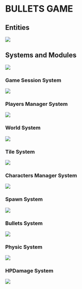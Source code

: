# BULLETS GAME
## Entities
[![](https://mermaid.ink/img/pako:eNp9kk1qwzAQha9iZh33AKZ0kQSaQBcmTuhGm0EaO6b6MapEEkLuXtmqnSYW9UK8-Z54oxl8BW4EQQG1NCd-ROuyjx3TWfgO2yzP37JS4oVsRFEPeGW0s0bKhBXlKoQhd6M_lf9cmSJjh7ubiqg62zqKzr6VtDTnNEf-1VjjtZjZ717P2NKHB7gZjnrAh21Em3Iqk-__NFaK6AzyeahH43eEJJ4meHarDk96bD8UqSaPewtDp_CmHHPGrcRNzLayRoVNYu99QM-in73mL3_g_YQFKLIKWxF-umtPGLgjKWJQBCmoRi8dA6Zv4Sp6Z6qL5lA462kBvhPoaN1iY1FBUaP8ptsPcbzaAw?type=png)](https://mermaid.live/edit#pako:eNp9kk1qwzAQha9iZh33AKZ0kQSaQBcmTuhGm0EaO6b6MapEEkLuXtmqnSYW9UK8-Z54oxl8BW4EQQG1NCd-ROuyjx3TWfgO2yzP37JS4oVsRFEPeGW0s0bKhBXlKoQhd6M_lf9cmSJjh7ubiqg62zqKzr6VtDTnNEf-1VjjtZjZ717P2NKHB7gZjnrAh21Em3Iqk-__NFaK6AzyeahH43eEJJ4meHarDk96bD8UqSaPewtDp_CmHHPGrcRNzLayRoVNYu99QM-in73mL3_g_YQFKLIKWxF-umtPGLgjKWJQBCmoRi8dA6Zv4Sp6Z6qL5lA462kBvhPoaN1iY1FBUaP8ptsPcbzaAw)

## Systems and Modules
[![](https://mermaid.ink/img/pako:eNqNlF1vmzAUhv8K8nUSQfkI46LSlkRrpWWKQqtJFTcWnCRIxkbYKGMh_30OpisEQ8eFAft5Xx-fY_uCYpYACtCBsHN8woUwfuwjasjndbMJKy4gM-bzR-OJcdF8fMcZhMB5yqga1tErkgJV_I7gCop3VMEDj4b8xQqSdD31mDLcYoqPH743vDuTMV9ItP4J57a7_kzXG9DIVzI5OBYDB93cUvv63MvOc2_oayzkmng7i9IaqrNu33zLkpLAqP8eaALFR1AtPcG-pAT4f3DfSkJATJNhXqQCQsEK6MfZqWED3i1Gh-xOFU_jDT2mFLo5u-eedmucycxPeY0VScdq1nmPNCnreqg2zPGZKp0q4dgSelOMowrWx97ukfDERK0LeUzVFOlfmIrtFUMZTyVsGGobzIoRkvLbXtXVZFS2L6nBSmFkOK-Hh71v1UrWwEXBKg2u2k6BpisxAAfJ-bxFM5RBkeE0kffl5dYTIXGCDCIUyM8EDrgkIkIRvUoUl4KFFY1RIIoSZqjMEyxgneJjgTMUHDDhsjfH9I2x7B2Svyi4oN8omFuWubB9y7fdL_bSnaEKBba58D1z6Vme8-C4num61xn608itheM5jv9g2Uvb8X3TXs4QJKk8oFt1vzfX_PUvF6X7wQ?type=png)](https://mermaid.live/edit#pako:eNqNlF1vmzAUhv8K8nUSQfkI46LSlkRrpWWKQqtJFTcWnCRIxkbYKGMh_30OpisEQ8eFAft5Xx-fY_uCYpYACtCBsHN8woUwfuwjasjndbMJKy4gM-bzR-OJcdF8fMcZhMB5yqga1tErkgJV_I7gCop3VMEDj4b8xQqSdD31mDLcYoqPH743vDuTMV9ItP4J57a7_kzXG9DIVzI5OBYDB93cUvv63MvOc2_oayzkmng7i9IaqrNu33zLkpLAqP8eaALFR1AtPcG-pAT4f3DfSkJATJNhXqQCQsEK6MfZqWED3i1Gh-xOFU_jDT2mFLo5u-eedmucycxPeY0VScdq1nmPNCnreqg2zPGZKp0q4dgSelOMowrWx97ukfDERK0LeUzVFOlfmIrtFUMZTyVsGGobzIoRkvLbXtXVZFS2L6nBSmFkOK-Hh71v1UrWwEXBKg2u2k6BpisxAAfJ-bxFM5RBkeE0kffl5dYTIXGCDCIUyM8EDrgkIkIRvUoUl4KFFY1RIIoSZqjMEyxgneJjgTMUHDDhsjfH9I2x7B2Svyi4oN8omFuWubB9y7fdL_bSnaEKBba58D1z6Vme8-C4num61xn608itheM5jv9g2Uvb8X3TXs4QJKk8oFt1vzfX_PUvF6X7wQ)

### Game Session System
[![](https://mermaid.ink/img/pako:eNqNk11vmzAUhv-K5atUIhkkJHxcbBdtLiotEsKr0DJ2YcVOigR2Zcw2RvnvNbZJoZ22cYFe-zzvOUf2cQdPnFAYw3PJf54esZDgy13OgPqQVKuCXRaLUQFE67rg7ObGEJ85Jhqw4m08bRjTcSXexhLc1HSxSBpcU8DP07Atj_ZdpyuPMbD_QZnse7BcfgRJiVsqDpjhCxWorSWtbFOZ8g0NgYyLksxMemcKo-xa5D_oZKB14_-iLf--R9P7Ie26lGLSWgRYZkxo7JOM2pYO5Y1tVv7vxR6S2657eCJYUgJuOWP0NCiD12qnYXKeSTnAcqWs9-iYfPtwX4MjFXx0fMrz7-84g82I6z2Ow6NRdatGqDMARtnhmY2UjWQWTkehD382XK-dGvX8dY-eDWct2X4ycdeGp_QsFRp44_jT_3UFHVhRUeGCqOfTDTs5lI-0ojmMlST0jJtS5jBnvUJxIzlq2QnGUjTUgY2-kbsCXwSuYHzGZa12nzA7cl6NkFrCuIO_YOytN6u1F0WBG7gbb711YAvjZeBHq5239b3AD11_F4a9A39rv7cKA2_rRqG_Dd3Nbh35DqSkkFwczHvXz75_AZzoQSk?type=png)](https://mermaid.live/edit#pako:eNqNk11vmzAUhv-K5atUIhkkJHxcbBdtLiotEsKr0DJ2YcVOigR2Zcw2RvnvNbZJoZ22cYFe-zzvOUf2cQdPnFAYw3PJf54esZDgy13OgPqQVKuCXRaLUQFE67rg7ObGEJ85Jhqw4m08bRjTcSXexhLc1HSxSBpcU8DP07Atj_ZdpyuPMbD_QZnse7BcfgRJiVsqDpjhCxWorSWtbFOZ8g0NgYyLksxMemcKo-xa5D_oZKB14_-iLf--R9P7Ie26lGLSWgRYZkxo7JOM2pYO5Y1tVv7vxR6S2657eCJYUgJuOWP0NCiD12qnYXKeSTnAcqWs9-iYfPtwX4MjFXx0fMrz7-84g82I6z2Ow6NRdatGqDMARtnhmY2UjWQWTkehD382XK-dGvX8dY-eDWct2X4ycdeGp_QsFRp44_jT_3UFHVhRUeGCqOfTDTs5lI-0ojmMlST0jJtS5jBnvUJxIzlq2QnGUjTUgY2-kbsCXwSuYHzGZa12nzA7cl6NkFrCuIO_YOytN6u1F0WBG7gbb711YAvjZeBHq5239b3AD11_F4a9A39rv7cKA2_rRqG_Dd3Nbh35DqSkkFwczHvXz75_AZzoQSk)

### Players Manager System
[![](https://mermaid.ink/img/pako:eNqFVMGO2jAQ_RXLl16AJUBYFmlboYAWDtCIhENLOFjEQNRgI9vZLQ38e8exA4HSlgOJZ957M2O_OMdrHlPcx5uUf6x3RCgUDiOG4PdG9jSgUiacBUep6H651CFkY6sVqtc_oyAY5XmgNNEm0OidMnU-G5UwARVLD5P1DyosMQzzXCd1sAT7KTlSUcLNysJ96ee5iXySyOdsq0mGBj2gekODpnMrNJ2bSBjazNhfPg0ERSRN0aGQkWhH3ik6gNSXKFpZ4tg3hNO3UXBCXkqJGKSpKayrSqvn3-NnX09oOA-XT0NOJRIZQzxTxfjwvBYASLXAMJFrzhhVvu2pyD0oW856mQw2xLxMZjDaRCJGP-xkulq1iO8ZLiArzQ7i-Kp_B1iUFN8zgTvwpZc8n1MSH-3JoSlhZAtPa4Hi5P7wkSXDeSI_YVu04cLypaVUfVD2UZ4-8vR-rRWN_wEuEh7YmQBQ2K5KX13isux3tar6T3o8Y6qQWOi6i0NMoNy1cIlDBvifYa_fARhBD6y30OwqmOGmsGk7EwIE7bQ6MpFXChjOGuneOa-vcLDeeDB7G51KQQO9ObxbnJE2sEdm_yv40f91hWt4T8WeJDFcLbmORFjt6J5GuA-vMd2QLFURjtgZoCRTPDiyNe4rkdEazooNHyZkK8i-DB4I-855dYn7Of6J-3XnpeE02y2n6zw7rW6n69bwEcJt1200X3qu03zutJzes3uu4V-FgtPotDo9t9tuui0HUppB40RxMTWXYXEnnn8DTHGfwQ?type=png)](https://mermaid.live/edit#pako:eNqFVMGO2jAQ_RXLl16AJUBYFmlboYAWDtCIhENLOFjEQNRgI9vZLQ38e8exA4HSlgOJZ957M2O_OMdrHlPcx5uUf6x3RCgUDiOG4PdG9jSgUiacBUep6H651CFkY6sVqtc_oyAY5XmgNNEm0OidMnU-G5UwARVLD5P1DyosMQzzXCd1sAT7KTlSUcLNysJ96ee5iXySyOdsq0mGBj2gekODpnMrNJ2bSBjazNhfPg0ERSRN0aGQkWhH3ik6gNSXKFpZ4tg3hNO3UXBCXkqJGKSpKayrSqvn3-NnX09oOA-XT0NOJRIZQzxTxfjwvBYASLXAMJFrzhhVvu2pyD0oW856mQw2xLxMZjDaRCJGP-xkulq1iO8ZLiArzQ7i-Kp_B1iUFN8zgTvwpZc8n1MSH-3JoSlhZAtPa4Hi5P7wkSXDeSI_YVu04cLypaVUfVD2UZ4-8vR-rRWN_wEuEh7YmQBQ2K5KX13isux3tar6T3o8Y6qQWOi6i0NMoNy1cIlDBvifYa_fARhBD6y30OwqmOGmsGk7EwIE7bQ6MpFXChjOGuneOa-vcLDeeDB7G51KQQO9ObxbnJE2sEdm_yv40f91hWt4T8WeJDFcLbmORFjt6J5GuA-vMd2QLFURjtgZoCRTPDiyNe4rkdEazooNHyZkK8i-DB4I-855dYn7Of6J-3XnpeE02y2n6zw7rW6n69bwEcJt1200X3qu03zutJzes3uu4V-FgtPotDo9t9tuui0HUppB40RxMTWXYXEnnn8DTHGfwQ)

### World System
[![](https://mermaid.ink/img/pako:eNqdVV1v2jAU_Suun6gErERpITxsUhO0VW1FRJCqjfDgkVvIlNjIdtZmKf99ju3w2Upt84B8zz33XOd-kAovWAJ4iB8z9rRYES7RNIgpUs93kkMEQqSMzmb2MJ-jTucrunsYVdUdIwl6YDxL0OgvULnZnMRpclSTI1lLv4Md1uyQFAJeY4cZKYGLe0LJEnhUCgn5bGZRZGF7ydBXQtqDfEYpLCQkCD6tFuzkglQs3lBclSJdjOgypbDV05iVGY_vq2pcSMQekVwBysn6UOFHGJBc5W2ijWWjb8dVdZtmmUrLfv9R-XexJlo1BnW6dYfq5pjT1EK6qPaaur4anTyMTrCwUQl80Zyu7WFS2FTqYJCoYUdb9l6qLS30G1aTMPCbLBZRxTHIdMXZ04hzxlut1lG1NHx2dn5-fhQUgJCclWNdGOO7Hb_pOoAM6ybyZ19uBPLVGhDVW_4tjufG9fJzFL2gSX1R-1r1mE6AJOXhmOo27c30tjHTZmOmaQbigK6RoyE0LGPN50ZDVU4t0po80d0VD4S26LHaiWMnKU41xXtEbRl8XQbx8UvZLuj8AWQg4VMXCPxX4j8Qfr0Lvy7UYsnD3BY7KqdF6yLa7qrGtlpmEFKhzZQumwnV29C4tdF41HLshSmL2rB4Oziv_e4s3MY58JykifoLr2okxmpRcojxUB0TeCRFJmMc042ikkKyqKQLPJS8gDYu1gmREKRkyUnegGtCfzG2b-JhhZ_xsN_ven3XGQw898J1vCuvjUs87Dg9t-t6ynQHjuv0Bv3LTRv_0wq9bs9zLi563pXT8_repYqAJJWM35tvjv70bP4DwTUduw?type=png)](https://mermaid.live/edit#pako:eNqdVV1v2jAU_Suun6gErERpITxsUhO0VW1FRJCqjfDgkVvIlNjIdtZmKf99ju3w2Upt84B8zz33XOd-kAovWAJ4iB8z9rRYES7RNIgpUs93kkMEQqSMzmb2MJ-jTucrunsYVdUdIwl6YDxL0OgvULnZnMRpclSTI1lLv4Md1uyQFAJeY4cZKYGLe0LJEnhUCgn5bGZRZGF7ydBXQtqDfEYpLCQkCD6tFuzkglQs3lBclSJdjOgypbDV05iVGY_vq2pcSMQekVwBysn6UOFHGJBc5W2ijWWjb8dVdZtmmUrLfv9R-XexJlo1BnW6dYfq5pjT1EK6qPaaur4anTyMTrCwUQl80Zyu7WFS2FTqYJCoYUdb9l6qLS30G1aTMPCbLBZRxTHIdMXZ04hzxlut1lG1NHx2dn5-fhQUgJCclWNdGOO7Hb_pOoAM6ybyZ19uBPLVGhDVW_4tjufG9fJzFL2gSX1R-1r1mE6AJOXhmOo27c30tjHTZmOmaQbigK6RoyE0LGPN50ZDVU4t0po80d0VD4S26LHaiWMnKU41xXtEbRl8XQbx8UvZLuj8AWQg4VMXCPxX4j8Qfr0Lvy7UYsnD3BY7KqdF6yLa7qrGtlpmEFKhzZQumwnV29C4tdF41HLshSmL2rB4Oziv_e4s3MY58JykifoLr2okxmpRcojxUB0TeCRFJmMc042ikkKyqKQLPJS8gDYu1gmREKRkyUnegGtCfzG2b-JhhZ_xsN_ven3XGQw898J1vCuvjUs87Dg9t-t6ynQHjuv0Bv3LTRv_0wq9bs9zLi563pXT8_repYqAJJWM35tvjv70bP4DwTUduw)

### Tile System
[![](https://mermaid.ink/img/pako:eNqdlNFumzAUhl_F8nWSLQRIhtROa0BLtW6JRCS0Bi48cBI2gyNj1mUk7z5jQw2028USCdnn_N_vY45xBWOaYOjAPaFP8RExDrZumAPxCygjiX8uOM52OzmJIjAe34KHrVdVDxQlYJsSXADvJ8759aqo1cZFGTrgFlSzhnTXgvyUEoITsP72HcdcwwoX3mA8EVIfc-mOeQFubm7BZbn68OWjdwFtVOm7spa7Q_GPA6Nlnqj6erhOLjEh2mUISbOlr6sJECGv-NXhvpMWKo_A-2tq3aTEe1GR-6KW7N7cF9IYvA_DSGUuXz3_AlxccEbPda4hdeCfdXV10s-ty1I5UWFVLRlGHEvsuaOyZ5vjuUhjLz-k-XNTVSyKGt7XvH9CT3nfQIZaUuVb0q1Xbkr7v6XXeun-gZIGw8O42gA1rPl2-_r81C0pGRN8E1OCwZGRujs5XFJSZnkTUGQdb76ftgMyHwyB4AXQtVBvrmR7FGM5ritqfIcy1dSepr-NTlJv-7WnnsERzDDLUJqIu6GqIyHkR5zhEDpimOA9KgkPYZhfhRSVnPrnPIYOZyUewfKUiI64KTowlLXBE8ofKe1OoVPBX9CZGbOJtXhrzs2FNbOmlj2CZ-iMjXfGZGoa5sK25oZhW_Z1BH9Lg-nEtszpfGaKh_hPbUHgJOWUfVaXmbzTrn8AxSWP-g?type=png)](https://mermaid.live/edit#pako:eNqdlNFumzAUhl_F8nWSLQRIhtROa0BLtW6JRCS0Bi48cBI2gyNj1mUk7z5jQw2028USCdnn_N_vY45xBWOaYOjAPaFP8RExDrZumAPxCygjiX8uOM52OzmJIjAe34KHrVdVDxQlYJsSXADvJ8759aqo1cZFGTrgFlSzhnTXgvyUEoITsP72HcdcwwoX3mA8EVIfc-mOeQFubm7BZbn68OWjdwFtVOm7spa7Q_GPA6Nlnqj6erhOLjEh2mUISbOlr6sJECGv-NXhvpMWKo_A-2tq3aTEe1GR-6KW7N7cF9IYvA_DSGUuXz3_AlxccEbPda4hdeCfdXV10s-ty1I5UWFVLRlGHEvsuaOyZ5vjuUhjLz-k-XNTVSyKGt7XvH9CT3nfQIZaUuVb0q1Xbkr7v6XXeun-gZIGw8O42gA1rPl2-_r81C0pGRN8E1OCwZGRujs5XFJSZnkTUGQdb76ftgMyHwyB4AXQtVBvrmR7FGM5ritqfIcy1dSepr-NTlJv-7WnnsERzDDLUJqIu6GqIyHkR5zhEDpimOA9KgkPYZhfhRSVnPrnPIYOZyUewfKUiI64KTowlLXBE8ofKe1OoVPBX9CZGbOJtXhrzs2FNbOmlj2CZ-iMjXfGZGoa5sK25oZhW_Z1BH9Lg-nEtszpfGaKh_hPbUHgJOWUfVaXmbzTrn8AxSWP-g)


### Characters Manager System
[![](https://mermaid.ink/img/pako:eNqdVV2TmjAU_SuZPKuDiB8ws51xgXZfLM5S7UzVhxSi0gHihLBbF_3vDSSBVdndtj443ptz7rk59yIFDEiIoQW3MXkO9ogy8M1Zp4B_vhMah_4xYzhZrapgswHd7ifg225R-Af0nAKbM1DAMAXuE07Z-fwhNbvlZn9Jfix1H3H2X8pOpezgGDP879KO3UJuuII9DVhE0kzxZSgrzKa8wow8RelOAi-l3yX7JdnfE9ZKreyckTCP8WpVBZK2mNtFsTiEiHc9J1lUUev2FX2-P2ZR4Ka7KMVKXuSaMkDdsRwg6PZ49uSiYF8XOwGbYq5TJxRcoltPnTeLCatv4BLdesoNllIoDvKYqy1xXF76-JmSxIkoDpgALLyl7K6m3Lsic9WmPPUkjN9GdnLZgOzKk6elX0Kosl45ryzk5YpCCAHv56-yLTnOyu2HuYMStMNqoCrebKS216zih_R6Cm8-sGK_mg2SV_CW9eZIkdLNgLt5QbzdnbrJd8-54bUH93nML3NRVqQyZYEMSwckvXl-S7idU8rJVwtxnRUN1cNoG_fdHV9F-2H69YvrnF6pSFMuxgmu0K_HLPBt300EOzDBNEFRyP99izKzhmyPE7yGFv8Z4i3KY7aG6_TMoShnxD-mAbQYzXEH5lUvToR2FCXQ2qI449kDSn8QkigQD6FVwN_Q6upav6dpk6GpjcyJbuh6Bx6hpWtmTzfMwcQcGRNjMB6eO_ClKtDv6aPJeDwcDg1N6_fNgdGBOIwYoTPxvqheG-c_x4oOsA?type=png)](https://mermaid.live/edit#pako:eNqdVV2TmjAU_SuZPKuDiB8ws51xgXZfLM5S7UzVhxSi0gHihLBbF_3vDSSBVdndtj443ptz7rk59yIFDEiIoQW3MXkO9ogy8M1Zp4B_vhMah_4xYzhZrapgswHd7ifg225R-Af0nAKbM1DAMAXuE07Z-fwhNbvlZn9Jfix1H3H2X8pOpezgGDP879KO3UJuuII9DVhE0kzxZSgrzKa8wow8RelOAi-l3yX7JdnfE9ZKreyckTCP8WpVBZK2mNtFsTiEiHc9J1lUUev2FX2-P2ZR4Ka7KMVKXuSaMkDdsRwg6PZ49uSiYF8XOwGbYq5TJxRcoltPnTeLCatv4BLdesoNllIoDvKYqy1xXF76-JmSxIkoDpgALLyl7K6m3Lsic9WmPPUkjN9GdnLZgOzKk6elX0Kosl45ryzk5YpCCAHv56-yLTnOyu2HuYMStMNqoCrebKS216zih_R6Cm8-sGK_mg2SV_CW9eZIkdLNgLt5QbzdnbrJd8-54bUH93nML3NRVqQyZYEMSwckvXl-S7idU8rJVwtxnRUN1cNoG_fdHV9F-2H69YvrnF6pSFMuxgmu0K_HLPBt300EOzDBNEFRyP99izKzhmyPE7yGFv8Z4i3KY7aG6_TMoShnxD-mAbQYzXEH5lUvToR2FCXQ2qI449kDSn8QkigQD6FVwN_Q6upav6dpk6GpjcyJbuh6Bx6hpWtmTzfMwcQcGRNjMB6eO_ClKtDv6aPJeDwcDg1N6_fNgdGBOIwYoTPxvqheG-c_x4oOsA)

### Spawn System
[![](https://mermaid.ink/img/pako:eNptUlFPgzAQ_ivNPcMCbIyNxCULEH3RmeCTYw8VblvNaJdS1In8dwtFUSNNyN3X7777em0DuSgQQtifxGt-pFKRhzjjRH8P7ITppVJYbrddXO12xLZXJEqTpokkUoUkPdNXXpHkBblqW1MXaRWaK5TVLeX0gPJLZNwgw86gmEZasZcai39rDsppQuxJV4Bq6Hx1tSIf0c367jqJPwY7hqxFDTk6ClGhke-Ba1T3omKKCT62M9R4k_GhV7z5PmXMOC1ZTjZPz5hrT73p--OlYnnCD4x_j8lgu93gwFi0_3ro8lpKfbweGPr9QHrKWvfug__sdi7NGqfz-z9mYEGJsqSs0NfcdEgG6oglZhDqsMA9rU8qg4y3mkprJdILzyFUskYL6nOhRxAzepC0hHBPT5VGz5Q_ClF-kXQKYQNvELrL-cRxp4vA8aZLzw8WFlwgtF1nOgmC2cydOXPPby1476vdieMEge8tF57ju3Pf9S3Agikhb82r7B9n-wmrjte1?type=png)](https://mermaid.live/edit#pako:eNptUlFPgzAQ_ivNPcMCbIyNxCULEH3RmeCTYw8VblvNaJdS1In8dwtFUSNNyN3X7777em0DuSgQQtifxGt-pFKRhzjjRH8P7ITppVJYbrddXO12xLZXJEqTpokkUoUkPdNXXpHkBblqW1MXaRWaK5TVLeX0gPJLZNwgw86gmEZasZcai39rDsppQuxJV4Bq6Hx1tSIf0c367jqJPwY7hqxFDTk6ClGhke-Ba1T3omKKCT62M9R4k_GhV7z5PmXMOC1ZTjZPz5hrT73p--OlYnnCD4x_j8lgu93gwFi0_3ro8lpKfbweGPr9QHrKWvfug__sdi7NGqfz-z9mYEGJsqSs0NfcdEgG6oglZhDqsMA9rU8qg4y3mkprJdILzyFUskYL6nOhRxAzepC0hHBPT5VGz5Q_ClF-kXQKYQNvELrL-cRxp4vA8aZLzw8WFlwgtF1nOgmC2cydOXPPby1476vdieMEge8tF57ju3Pf9S3Agikhb82r7B9n-wmrjte1)

### Bullets System
[![](https://mermaid.ink/img/pako:eNqFUstugzAQ_BVrzwTxCIQiJVKDUSNVKZHaU0MOLmwSKh4RmLaU8O81r6TKofVpd2dnPCO7hiALEWzYx9lncGQ5Jy_UT4k4juhYwDEv1ixlB8yfq4Jjst1eATIgux2ZTBbEWbp17eTIOJJlGcfIifuBKW-aXnG1oSwR-6NQ3w1k6gnyYyRYIfHe3jG4IQ-mli6Zzxfk7Kzunx5ceh4uKq7wRG6tUK-fCNm_CC3cEdr9QYN6lxQ0SlkSBYOhpumcbo5VEQVjiL7b7Ua9uqYo9PEmxL_Mi61rXJAgwTxhUSgeqG4nPvAjJuiDLcoQ96yMuQ9-2ohVVvLsuUoDsHleogTlKRQRaMQOOUvG4Ymlr1n2uwW7hi-w1Zkmq5qpGJplmNOpoUtQga0ZpmypimWJwtKNu2kjwXfHV2TDsExT0fWZqeqWacwkwDDiWb7uP1T3r5of9bq_7A?type=png)](https://mermaid.live/edit#pako:eNqFUstugzAQ_BVrzwTxCIQiJVKDUSNVKZHaU0MOLmwSKh4RmLaU8O81r6TKofVpd2dnPCO7hiALEWzYx9lncGQ5Jy_UT4k4juhYwDEv1ixlB8yfq4Jjst1eATIgux2ZTBbEWbp17eTIOJJlGcfIifuBKW-aXnG1oSwR-6NQ3w1k6gnyYyRYIfHe3jG4IQ-mli6Zzxfk7Kzunx5ceh4uKq7wRG6tUK-fCNm_CC3cEdr9QYN6lxQ0SlkSBYOhpumcbo5VEQVjiL7b7Ua9uqYo9PEmxL_Mi61rXJAgwTxhUSgeqG4nPvAjJuiDLcoQ96yMuQ9-2ohVVvLsuUoDsHleogTlKRQRaMQOOUvG4Ymlr1n2uwW7hi-w1Zkmq5qpGJplmNOpoUtQga0ZpmypimWJwtKNu2kjwXfHV2TDsExT0fWZqeqWacwkwDDiWb7uP1T3r5of9bq_7A)

### Physic System
[![](https://mermaid.ink/img/pako:eNqNVF2TmjAU_SuZPKsVYV1lZrfTAtP1wWVndeq04kMKV6UNhIHg1qL_vYEE1PVj1gcm995zzj13bkyBfRYANvGSsjd_TVKOprYXI_H7mlMKPJtsMw7RfK7CxQK124_Ist2isFIgHJAdxiQKfeT--g0-3-8v0CuO7TpFYYPIgsIiZwNxw5gk5C2u21XBx7tZwjrxOaRjEpMVpLVMk8-QqihJYUYypyGFGl2em54zp-k5I5Rmp2YPNCk3q2bLeMq2l-HRoYn_p7ExnRaFqAEqsweKGsp20cPDI9pZT1-evzn2Dtnbang5eyZRYpIPoMQ471ClSwuEUyVzC6CGmKJ2R5ges00Yrxzir9UaT3kvLAt5yBTpDFxJjF7d8fzTKENuzhFbiuUknz1vISllUcJ2P5zJDrnu-Kzw7O7QaGZVGhajNMxEx-wgMbOOFV4hY3QDDfCm43dcy6nnFz6KQhnma0ARSRDIlVXLnLGUBvWaq2Ch7FjlXWqaO0ecpxebROJe1jQZlTy1lpNdypuZp6kQkCmlf5yqQKcjnde_Ay0R22v1yZokIIvNPZDdy5OYJY_iJr5q9caGTlWvACX00vcQ4RaOII1IGIhnrCgzHhbbicDDpjgGsCQ55R724r2AkpyzyTb2scnTHFo4TwLxD7dDskpJhM0loZnIJiT-yVhUg0SIzQL_xWZP6xh3Q6031HXdGPa7Q6OFt9jUjPvOsKsbvXutZ3R7umHsW_hfpaB1upre1Qd3-kDr9o1Bv9_CEIScpWP58lYP8P4_DjXGNQ?type=png)](https://mermaid.live/edit#pako:eNqNVF2TmjAU_SuZPKsVYV1lZrfTAtP1wWVndeq04kMKV6UNhIHg1qL_vYEE1PVj1gcm995zzj13bkyBfRYANvGSsjd_TVKOprYXI_H7mlMKPJtsMw7RfK7CxQK124_Ist2isFIgHJAdxiQKfeT--g0-3-8v0CuO7TpFYYPIgsIiZwNxw5gk5C2u21XBx7tZwjrxOaRjEpMVpLVMk8-QqihJYUYypyGFGl2em54zp-k5I5Rmp2YPNCk3q2bLeMq2l-HRoYn_p7ExnRaFqAEqsweKGsp20cPDI9pZT1-evzn2Dtnbang5eyZRYpIPoMQ471ClSwuEUyVzC6CGmKJ2R5ges00Yrxzir9UaT3kvLAt5yBTpDFxJjF7d8fzTKENuzhFbiuUknz1vISllUcJ2P5zJDrnu-Kzw7O7QaGZVGhajNMxEx-wgMbOOFV4hY3QDDfCm43dcy6nnFz6KQhnma0ARSRDIlVXLnLGUBvWaq2Ch7FjlXWqaO0ecpxebROJe1jQZlTy1lpNdypuZp6kQkCmlf5yqQKcjnde_Ay0R22v1yZokIIvNPZDdy5OYJY_iJr5q9caGTlWvACX00vcQ4RaOII1IGIhnrCgzHhbbicDDpjgGsCQ55R724r2AkpyzyTb2scnTHFo4TwLxD7dDskpJhM0loZnIJiT-yVhUg0SIzQL_xWZP6xh3Q6031HXdGPa7Q6OFt9jUjPvOsKsbvXutZ3R7umHsW_hfpaB1upre1Qd3-kDr9o1Bv9_CEIScpWP58lYP8P4_DjXGNQ)

### HPDamage System
[![](https://mermaid.ink/img/pako:eNqllG1v2jAQgP-K5c_AVgJpEqmdSpKNaupApdI0Ej548QGZHLtynHUZ4b_PwYkIFaiVlkiW7-65F99Z3uFEUMAeXjPxkmyJVOgpiDnS36RgDFS-KHMFWRQ14mqF-v1b5M_C3c6XQBSg2c9fkCgU_gau9nvj7OtQJFEg8wfCyQakCfMu36eUQZu13v9nzig6GlBjaSI-1hED0Oc6H3G-LfM0Cfkm5RBFRmqLqWsRjKV5KvjRq6lkFqL-QFN3lDZxb25uUeVP7759CasmV27gxxY2hbzJ-w3-OZW5MpZTwwISwWnX0kENcu9PgujDfY58wtEEdOpcSVEC_RTHK-PTjfJupxoxcPUjXFSaZEnB9MACkum-d08VVGg6bwp_RZls0_nykG06R0uQopNEW7pJun27QMzCdjRBPfKvqb7L9NXID2P9LiSj5t60Hk3zzdQLKTV8sbfnkdNWnmdOVAdIn7vf9OESYvp1yfrGvMxfu55bjxLu4QxkRlKqn4ldrYmx2kIGMfb0lsKaFEzFOOZ7jZJCiUXJE-wpWUAPF8-0HmxKNpJk2FsTlmvtM-FLIbIW0iL2dvgP9q5G9sByLMsdWnpxRpbTwyX2nMH4eji0R_b1lTUc285o38N_DwE-DhzXdUe2a2nt2OphoKkS8sG8aofHbf8PZeGM8A?type=png)](https://mermaid.live/edit#pako:eNqllG1v2jAQgP-K5c_AVgJpEqmdSpKNaupApdI0Ej548QGZHLtynHUZ4b_PwYkIFaiVlkiW7-65F99Z3uFEUMAeXjPxkmyJVOgpiDnS36RgDFS-KHMFWRQ14mqF-v1b5M_C3c6XQBSg2c9fkCgU_gau9nvj7OtQJFEg8wfCyQakCfMu36eUQZu13v9nzig6GlBjaSI-1hED0Oc6H3G-LfM0Cfkm5RBFRmqLqWsRjKV5KvjRq6lkFqL-QFN3lDZxb25uUeVP7759CasmV27gxxY2hbzJ-w3-OZW5MpZTwwISwWnX0kENcu9PgujDfY58wtEEdOpcSVEC_RTHK-PTjfJupxoxcPUjXFSaZEnB9MACkum-d08VVGg6bwp_RZls0_nykG06R0uQopNEW7pJun27QMzCdjRBPfKvqb7L9NXID2P9LiSj5t60Hk3zzdQLKTV8sbfnkdNWnmdOVAdIn7vf9OESYvp1yfrGvMxfu55bjxLu4QxkRlKqn4ldrYmx2kIGMfb0lsKaFEzFOOZ7jZJCiUXJE-wpWUAPF8-0HmxKNpJk2FsTlmvtM-FLIbIW0iL2dvgP9q5G9sByLMsdWnpxRpbTwyX2nMH4eji0R_b1lTUc285o38N_DwE-DhzXdUe2a2nt2OphoKkS8sG8aofHbf8PZeGM8A)


